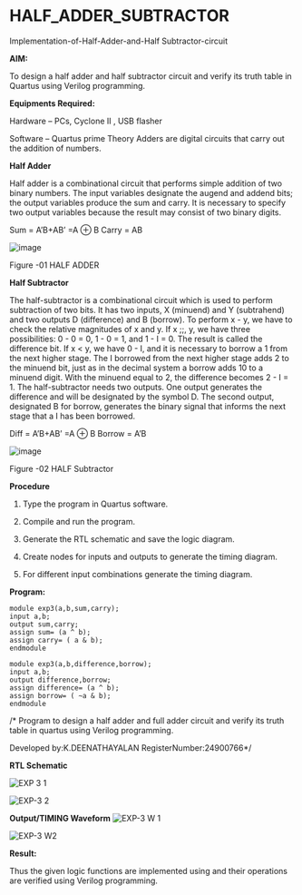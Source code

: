 # HALF_ADDER_SUBTRACTOR

Implementation-of-Half-Adder-and-Half Subtractor-circuit

**AIM:**

To design a half adder and half subtractor circuit and verify its truth table in Quartus using Verilog programming.

**Equipments Required:**

Hardware – PCs, Cyclone II , USB flasher 

Software – Quartus prime Theory Adders are digital circuits that carry out the addition of numbers.

**Half Adder**

Half adder is a combinational circuit that performs simple addition of two binary numbers. The input variables designate the augend and addend bits; the output variables produce the sum and carry. It is necessary to specify two output variables because the result may consist of two binary digits.

Sum = A’B+AB’ =A ⊕ B Carry = AB

![image](https://github.com/naavaneetha/HALF_ADDER_SUBTRACTOR/assets/154305477/bd4a0b2c-cdbc-4184-ab08-81578f121e1f)

Figure -01 HALF ADDER

**Half Subtractor**

The half-subtractor is a combinational circuit which is used to perform subtraction of two bits. It has two inputs, X (minuend) and Y (subtrahend) and two outputs D (difference) and B (borrow). To perform x - y, we have to check the relative magnitudes of x and y. If x ;;, y, we have three possibilities: 0 - 0 = 0, 1 - 0 = 1, and 1 - I = 0. The result is called the difference bit. If x < y, we have 0 - I, and it is necessary to borrow a 1 from the next higher stage. The I borrowed from the next higher stage adds 2 to the minuend bit, just as in the decimal system a borrow adds 10 to a minuend digit. With the minuend equal to 2, the difference becomes 2 - I = 1. The half-subtractor needs two outputs. One output generates the difference and will be designated by the symbol D. The second output, designated B for borrow, generates the binary signal that informs the next stage that a I has been borrowed. 

Diff = A’B+AB’ =A ⊕ B
Borrow = A’B

 ![image](https://github.com/naavaneetha/HALF_ADDER_SUBTRACTOR/assets/154305477/d76b099c-513f-4e7c-843a-e2fd028a531a)

Figure -02 HALF Subtractor


**Procedure**

1.	Type the program in Quartus software.

2.	Compile and run the program.

3.	Generate the RTL schematic and save the logic diagram.

4.	Create nodes for inputs and outputs to generate the timing diagram.

5.	For different input combinations generate the timing diagram.


**Program:**
```
module exp3(a,b,sum,carry);
input a,b;
output sum,carry;
assign sum= (a ^ b);
assign carry= ( a & b);
endmodule

module exp3(a,b,difference,borrow);
input a,b;
output difference,borrow;
assign difference= (a ^ b);
assign borrow= ( ~a & b);
endmodule
```
/* Program to design a half adder and full adder circuit and verify its truth table in quartus using Verilog programming.

Developed by:K.DEENATHAYALAN  RegisterNumber:24900766*/

**RTL Schematic**

![EXP 3 1](https://github.com/user-attachments/assets/51d3fbe8-1a9b-473c-8a88-44441d9bfaaa)

![EXP-3 2](https://github.com/user-attachments/assets/b5778a64-5e3d-4fe0-9916-d1a8bfd5b8f4)

**Output/TIMING Waveform**
![EXP-3 W 1](https://github.com/user-attachments/assets/30c09da2-71ce-4b21-b5f9-85b613c63073)

![EXP-3 W2](https://github.com/user-attachments/assets/2280b2cc-b1f5-4ebd-bb5e-5379a57902f9)

**Result:**

Thus the given logic functions are implemented using and their operations are
verified using Verilog programming.
